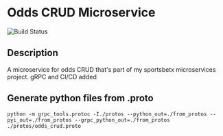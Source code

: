 # Odds CRUD Microservice
<!-- [![codecov](https://codecov.io/gh/MarkTLite/chat-cli-kafka/branch/main/graph/badge.svg?token=D1GG1EUSJL)](https://codecov.io/gh/MarkTLite/chat-cli-kafka)
![Test status](https://github.com/MarkTLite/interfaces-databases/actions/workflows/testcov.yml/badge.svg) -->
![Build Status](https://github.com/MarkTLite/odds-crud-microservice/actions/workflows/heroku_deployer.yaml/badge.svg)

## Description
A microservice for odds CRUD that's part of my sportsbetx microservices project. gRPC and CI/CD added

## Generate python files from .proto
    python -m grpc_tools.protoc -I./protos --python_out=./from_protos --pyi_out=./from_protos --grpc_python_out=./from_protos ./protos/odds_crud.proto